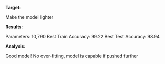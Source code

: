 **Target:**

Make the model lighter

**Results:**

Parameters: 10,790
Best Train Accuracy: 99.22
Best Test Accuracy: 98.94

**Analysis:**

Good model!
No over-fitting, model is capable if pushed further
